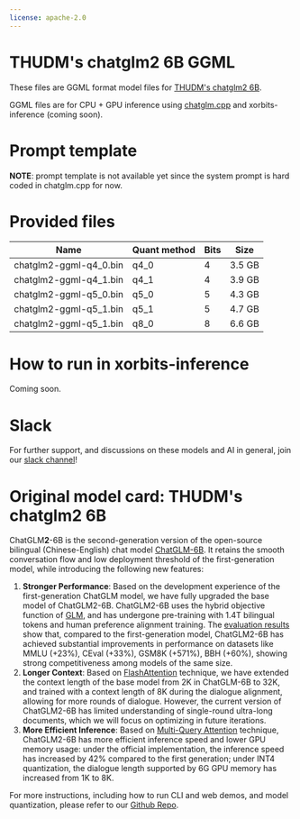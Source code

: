 ```yaml
---
license: apache-2.0
---
```


# THUDM's chatglm2 6B GGML

These files are GGML format model files for [THUDM's chatglm2 6B](https://huggingface.co/THUDM/chatglm2-6b).

GGML files are for CPU + GPU inference using [chatglm.cpp](https://github.com/li-plus/chatglm.cpp) and xorbits-inference (coming soon).

# Prompt template
**NOTE**: prompt template is not available yet since the system prompt is hard coded in chatglm.cpp for now.

# Provided files

| Name | Quant method | Bits | Size |
|------|--------------|------|------|
| chatglm2-ggml-q4_0.bin | q4_0 | 4 | 3.5 GB  |
| chatglm2-ggml-q4_1.bin | q4_1 | 4 | 3.9 GB  |
| chatglm2-ggml-q5_0.bin | q5_0 | 5 | 4.3 GB  |
| chatglm2-ggml-q5_1.bin | q5_1 | 5 | 4.7 GB  |
| chatglm2-ggml-q5_1.bin | q8_0 | 8 | 6.6 GB  |


# How to run in xorbits-inference
Coming soon.

# Slack
For further support, and discussions on these models and AI in general, join our [slack channel](https://join.slack.com/t/xorbitsio/shared_invite/zt-1o3z9ucdh-RbfhbPVpx7prOVdM1CAuxg)!

# Original model card: THUDM's chatglm2 6B
ChatGLM**2**-6B is the second-generation version of the open-source bilingual (Chinese-English) chat model [ChatGLM-6B](https://github.com/THUDM/ChatGLM-6B). It retains the smooth conversation flow and low deployment threshold of the first-generation model, while introducing the following new features:

1. **Stronger Performance**: Based on the development experience of the first-generation ChatGLM model, we have fully upgraded the base model of ChatGLM2-6B. ChatGLM2-6B uses the hybrid objective function of [GLM](https://github.com/THUDM/GLM), and has undergone pre-training with 1.4T bilingual tokens and human preference alignment training. The [evaluation results](README.md#evaluation-results) show that, compared to the first-generation model, ChatGLM2-6B has achieved substantial improvements in performance on datasets like MMLU (+23%), CEval (+33%), GSM8K (+571%), BBH (+60%), showing strong competitiveness among models of the same size.
2. **Longer Context**: Based on [FlashAttention](https://github.com/HazyResearch/flash-attention) technique, we have extended the context length of the base model from 2K in ChatGLM-6B to 32K, and trained with a context length of 8K during the dialogue alignment, allowing for more rounds of dialogue. However, the current version of ChatGLM2-6B has limited understanding of single-round ultra-long documents, which we will focus on optimizing in future iterations.
3. **More Efficient Inference**: Based on [Multi-Query Attention](http://arxiv.org/abs/1911.02150) technique, ChatGLM2-6B has more efficient inference speed and lower GPU memory usage: under the official  implementation, the inference speed has increased by 42% compared to the first generation; under INT4 quantization, the dialogue length supported by 6G GPU memory has increased from 1K to 8K.

For more instructions, including how to run CLI and web demos, and model quantization, please refer to our [Github Repo](https://github.com/THUDM/ChatGLM2-6B).
